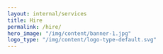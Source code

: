 ```yaml
---
layout: internal/services
title: Hire
permalink: /hire/
hero_image: "/img/content/banner-1.jpg"
logo_type: "/img/content/logo-type-default.svg"
---
```


<!--- This child document initializes the page in Jekyll. -->